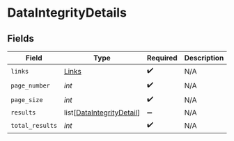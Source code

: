 # DataIntegrityDetails


## Fields

| Field                                                                   | Type                                                                    | Required                                                                | Description                                                             |
| ----------------------------------------------------------------------- | ----------------------------------------------------------------------- | ----------------------------------------------------------------------- | ----------------------------------------------------------------------- |
| `links`                                                                 | [Links](../../models/shared/links.md)                                   | :heavy_check_mark:                                                      | N/A                                                                     |
| `page_number`                                                           | *int*                                                                   | :heavy_check_mark:                                                      | N/A                                                                     |
| `page_size`                                                             | *int*                                                                   | :heavy_check_mark:                                                      | N/A                                                                     |
| `results`                                                               | list[[DataIntegrityDetail](../../models/shared/dataintegritydetail.md)] | :heavy_minus_sign:                                                      | N/A                                                                     |
| `total_results`                                                         | *int*                                                                   | :heavy_check_mark:                                                      | N/A                                                                     |